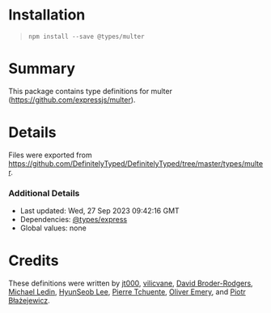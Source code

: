 # Installation
> `npm install --save @types/multer`

# Summary
This package contains type definitions for multer (https://github.com/expressjs/multer).

# Details
Files were exported from https://github.com/DefinitelyTyped/DefinitelyTyped/tree/master/types/multer.

### Additional Details
 * Last updated: Wed, 27 Sep 2023 09:42:16 GMT
 * Dependencies: [@types/express](https://npmjs.com/package/@types/express)
 * Global values: none

# Credits
These definitions were written by [jt000](https://github.com/jt000), [vilicvane](https://github.com/vilic), [David Broder-Rodgers](https://github.com/DavidBR-SW), [Michael Ledin](https://github.com/mxl), [HyunSeob Lee](https://github.com/hyunseob), [Pierre Tchuente](https://github.com/PierreTchuente), [Oliver Emery](https://github.com/thrymgjol), and [Piotr Błażejewicz](https://github.com/peterblazejewicz).
